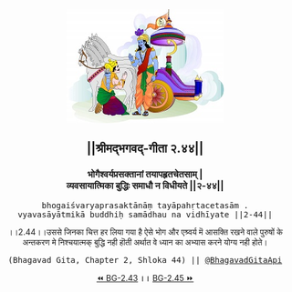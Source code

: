 <center><img src="../../asset/BG.png" alt="#API #bhagavadgitaapi #slok #nodejs #js #api #gitaapi #krishna #hinduism #vedic #ISKCON #shreemadbhagavadgita #technology"/>
<h2>||श्रीमद्‍भगवद्‍-गीता २.४४||</h2>
<h3>भोगैश्वर्यप्रसक्तानां तयापहृतचेतसाम् |<br/>व्यवसायात्मिका बुद्धिः समाधौ न विधीयते ||२-४४||</h3>
<pre>bhogaiśvaryaprasaktānāṃ tayāpahṛtacetasām .<br/>vyavasāyātmikā buddhiḥ samādhau na vidhīyate ||2-44||</pre>
<p>।।2.44।।उससे जिनका चित्त हर लिया गया है ऐसे भोग और एश्र्वर्य‌ मॆ आसक्ति रखने वाले पुरुषों के अन्तकरण मे निश्चयात्मक् बुद्धि नही हॊती अर्थात वे ध्यान का अभ्यास करने योग्य‌ नही होते।</p>
<pre>(Bhagavad Gita, Chapter 2, Shloka 44) || <a href="https://twitter.com/bhagavadgitaapi">@BhagavadGitaApi</a></pre><a href="../../2/43">⏪  BG-2.43</a><b>        ।।        </b><a href="../../2/45">BG-2.45  ⏩</a></center></center>